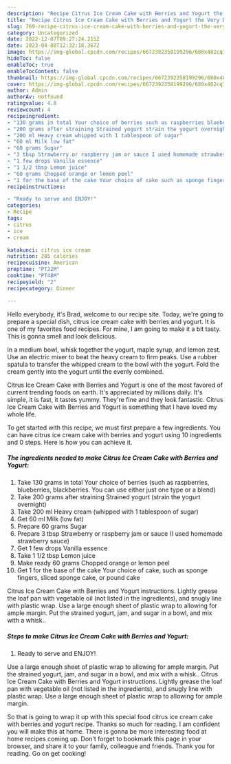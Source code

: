 ```yaml
---
description: "Recipe Citrus Ice Cream Cake with Berries and Yogurt the Very Delicious"
title: "Recipe Citrus Ice Cream Cake with Berries and Yogurt the Very Delicious"
slug: 769-recipe-citrus-ice-cream-cake-with-berries-and-yogurt-the-very-delicious
category: Uncategorized
date: 2022-12-07T09:27:24.215Z
date: 2023-04-08T12:32:18.367Z
image: https://img-global.cpcdn.com/recipes/6672392358199296/680x482cq70/citrus-ice-cream-cake-with-berries-and-yogurt-recipe-main-photo.jpg
hideToc: false
enableToc: true
enableTocContent: false
thumbnail: https://img-global.cpcdn.com/recipes/6672392358199296/680x482cq70/citrus-ice-cream-cake-with-berries-and-yogurt-recipe-main-photo.jpg
cover: https://img-global.cpcdn.com/recipes/6672392358199296/680x482cq70/citrus-ice-cream-cake-with-berries-and-yogurt-recipe-main-photo.jpg
author: Admin
authorAv: notfound
ratingvalue: 4.8
reviewcount: 4
recipeingredient:
- "130 grams in total Your choice of berries such as raspberries blueberries blackberries You can use either just one type or a blend"
- "200 grams after straining Strained yogurt strain the yogurt overnight"
- "200 ml Heavy cream whipped with 1 tablespoon of sugar"
- "60 ml Milk low fat"
- "60 grams Sugar"
- "3 tbsp Strawberry or raspberry jam or sauce I used homemade strawberry sauce"
- "1 few drops Vanilla essence"
- "1 1/2 tbsp Lemon juice"
- "60 grams Chopped orange or lemon peel"
- "1 for the base of the cake Your choice of cake such as sponge fingers sliced sponge cake or pound cake"
recipeinstructions:

- "Ready to serve and ENJOY!"
categories:
- Recipe
tags:
- citrus
- ice
- cream

katakunci: citrus ice cream 
nutrition: 285 calories
recipecuisine: American
preptime: "PT22M"
cooktime: "PT48M"
recipeyield: "2"
recipecategory: Dinner

---
```



Hello everybody, it's Brad, welcome to our recipe site. Today, we're going to prepare a special dish, citrus ice cream cake with berries and yogurt. It is one of my favorites food recipes. For mine, I am going to make it a bit tasty. This is gonna smell and look delicious.

In a medium bowl, whisk together the yogurt, maple syrup, and lemon zest. Use an electric mixer to beat the heavy cream to firm peaks. Use a rubber spatula to transfer the whipped cream to the bowl with the yogurt. Fold the cream gently into the yogurt until the evenly combined.

Citrus Ice Cream Cake with Berries and Yogurt is one of the most favored of current trending foods on earth. It's appreciated by millions daily. It's simple, it is fast, it tastes yummy. They're fine and they look fantastic. Citrus Ice Cream Cake with Berries and Yogurt is something that I have loved my whole life.


To get started with this recipe, we must first prepare a few ingredients. You can have citrus ice cream cake with berries and yogurt using 10 ingredients and 0 steps. Here is how you can achieve it.

<!--inarticleads1-->

##### The ingredients needed to make Citrus Ice Cream Cake with Berries and Yogurt:

1. Take 130 grams in total Your choice of berries (such as raspberries, blueberries, blackberries. You can use either just one type or a blend)
1. Take 200 grams after straining Strained yogurt (strain the yogurt overnight)
1. Take 200 ml Heavy cream (whipped with 1 tablespoon of sugar)
1. Get 60 ml Milk (low fat)
1. Prepare 60 grams Sugar
1. Prepare 3 tbsp Strawberry or raspberry jam or sauce (I used homemade strawberry sauce)
1. Get 1 few drops Vanilla essence
1. Take 1 1/2 tbsp Lemon juice
1. Make ready 60 grams Chopped orange or lemon peel
1. Get 1 for the base of the cake Your choice of cake, such as sponge fingers, sliced sponge cake, or pound cake


Citrus Ice Cream Cake with Berries and Yogurt instructions. Lightly grease the loaf pan with vegetable oil (not listed in the ingredients), and snugly line with plastic wrap. Use a large enough sheet of plastic wrap to allowing for ample margin. Put the strained yogurt, jam, and sugar in a bowl, and mix with a whisk.. 

<!--inarticleads2-->

##### Steps to make Citrus Ice Cream Cake with Berries and Yogurt:


1. Ready to serve and ENJOY!

Use a large enough sheet of plastic wrap to allowing for ample margin. Put the strained yogurt, jam, and sugar in a bowl, and mix with a whisk.. Citrus Ice Cream Cake with Berries and Yogurt instructions. Lightly grease the loaf pan with vegetable oil (not listed in the ingredients), and snugly line with plastic wrap. Use a large enough sheet of plastic wrap to allowing for ample margin. 

So that is going to wrap it up with this special food citrus ice cream cake with berries and yogurt recipe. Thanks so much for reading. I am confident you will make this at home. There is gonna be more interesting food at home recipes coming up. Don't forget to bookmark this page in your browser, and share it to your family, colleague and friends. Thank you for reading. Go on get cooking!
